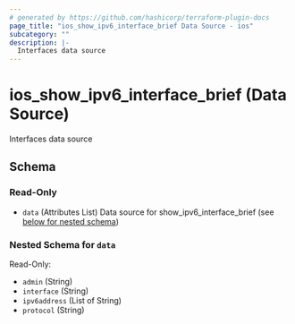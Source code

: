 ```yaml
---
# generated by https://github.com/hashicorp/terraform-plugin-docs
page_title: "ios_show_ipv6_interface_brief Data Source - ios"
subcategory: ""
description: |-
  Interfaces data source
---
```


# ios_show_ipv6_interface_brief (Data Source)

Interfaces data source



<!-- schema generated by tfplugindocs -->
## Schema

### Read-Only

- `data` (Attributes List) Data source for show_ipv6_interface_brief (see [below for nested schema](#nestedatt--data))

<a id="nestedatt--data"></a>
### Nested Schema for `data`

Read-Only:

- `admin` (String)
- `interface` (String)
- `ipv6address` (List of String)
- `protocol` (String)
